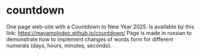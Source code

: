 # countdown
One page web-site with a Countdown to New Year 2025. Is available by this link: https://mayamolodec.github.io/countdown/
Page is made in russian to demonstrate how to implement changes of words form for different numerals (days, hours, minutes, seconds).
